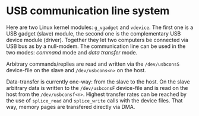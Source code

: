 # USB communication line system

Here are two Linux kernel modules: `g_vgadget` and `vdevice`.
The first one is a USB gadget (slave) module, the second one
is the complementary USB device module (driver). Together they
let two computers be connected via USB bus as by a null-modem.
The communication line can be used in the two modes: *command* mode
and *data transfer* mode.

Arbitrary commands/replies are read and written via the `/dev/usbconsS`
device-file on the slave and `/dev/usbcons<n>` on the host.

Data-transfer is currently one-way: from the slave to the host. On the
slave arbitrary data is written to the `/dev/usbconsF` device-file
and is read on the host from the `/dev/usbconsf<n>`. Highest transfer
rates can be reached by the use of `splice_read` and `splice_write`
calls with the device files. That way, memory pages are transfered
directly via DMA.
